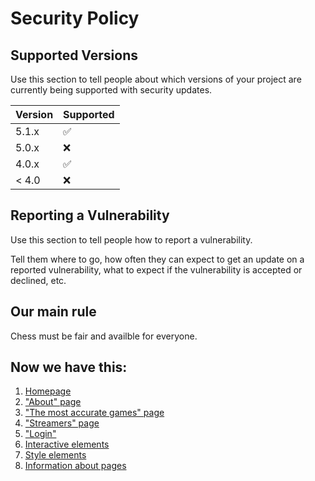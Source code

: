 # Security Policy

## Supported Versions

Use this section to tell people about which versions of your project are
currently being supported with security updates.

| Version | Supported          |
| ------- | ------------------ |
| 5.1.x   | :white_check_mark: |
| 5.0.x   | :x:                |
| 4.0.x   | :white_check_mark: |
| < 4.0   | :x:                |

## Reporting a Vulnerability

Use this section to tell people how to report a vulnerability.

Tell them where to go, how often they can expect to get an update on a
reported vulnerability, what to expect if the vulnerability is accepted or
declined, etc.

## Our main rule

Chess must be fair and availble for everyone.

## Now we have this:

1. [Homepage](https://github.com/mihail0011/ChessForAll/blob/main/.github/workflows/pages/chess-for-all.org%20.html)
2. ["About" page](https://github.com/mihail0011/ChessForAll/blob/main/.github/workflows/pages/.about%20.html)
3. ["The most accurate games" page](https://github.com/mihail0011/ChessForAll/blob/main/.github/workflows/pages/.the-most-accurate-games%20.html)
4. ["Streamers" page](https://github.com/mihail0011/ChessForAll/blob/main/.github/workflows/pages/.streamers%20.html)
5. ["Login"](https://github.com/mihail0011/ChessForAll/blob/main/.github/workflows/pages/.login%20.html)
6. [Interactive elements](https://github.com/mihail0011/ChessForAll/tree/main/.github/workflows/interactive)
7. [Style elements](https://github.com/mihail0011/ChessForAll/tree/main/.github/workflows/styles)
8. [Information about pages](https://github.com/mihail0011/ChessForAll/tree/main/.github/workflows/info)

